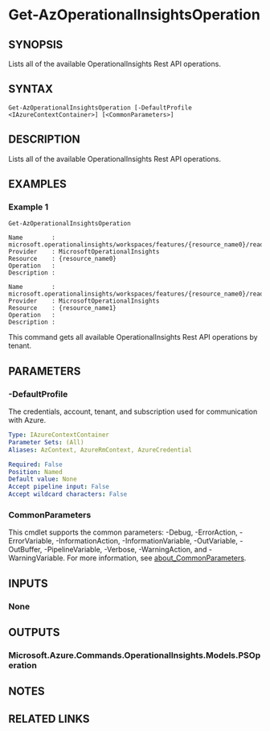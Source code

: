 ﻿---
external help file: Microsoft.Azure.PowerShell.Cmdlets.OperationalInsights.dll-Help.xml
Module Name: Az.OperationalInsights
online version: https://docs.microsoft.com/powershell/module/az.operationalinsights/get-azoperationalinsightsoperation
schema: 2.0.0
---

# Get-AzOperationalInsightsOperation

## SYNOPSIS
Lists all of the available OperationalInsights Rest API operations.

## SYNTAX

```
Get-AzOperationalInsightsOperation [-DefaultProfile <IAzureContextContainer>] [<CommonParameters>]
```

## DESCRIPTION
Lists all of the available OperationalInsights Rest API operations.

## EXAMPLES

### Example 1
```
Get-AzOperationalInsightsOperation

Name        : microsoft.operationalinsights/workspaces/features/{resource_name0}/read
Provider    : MicrosoftOperationalInsights
Resource    : {resource_name0}
Operation   : 
Description : 

Name        : microsoft.operationalinsights/workspaces/features/{resource_name0}/read
Provider    : MicrosoftOperationalInsights
Resource    : {resource_name1}
Operation   : 
Description :
```

This command gets all available OperationalInsights Rest API operations by tenant.

## PARAMETERS

### -DefaultProfile
The credentials, account, tenant, and subscription used for communication with Azure.

```yaml
Type: IAzureContextContainer
Parameter Sets: (All)
Aliases: AzContext, AzureRmContext, AzureCredential

Required: False
Position: Named
Default value: None
Accept pipeline input: False
Accept wildcard characters: False
```

### CommonParameters
This cmdlet supports the common parameters: -Debug, -ErrorAction, -ErrorVariable, -InformationAction, -InformationVariable, -OutVariable, -OutBuffer, -PipelineVariable, -Verbose, -WarningAction, and -WarningVariable. For more information, see [about_CommonParameters](http://go.microsoft.com/fwlink/?LinkID=113216).

## INPUTS

### None
## OUTPUTS

### Microsoft.Azure.Commands.OperationalInsights.Models.PSOperation
## NOTES

## RELATED LINKS
